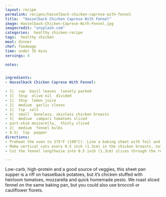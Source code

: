 ```yaml
---
layout: recipe
permalink: recipes/hasselback-chicken-caprese-with-fennel
title:  "Hasselback Chicken Caprese With Fennel"
image: Hasselback-Chicken-Caprese-With-Fennel.jpg
imagecredit: "unsplash.com"
categories:  healthy chicken-recipe
tags:  healthy chicken
meal: dinner
chef: foodwage
time: under 35 mins
servings: 4

notes:


ingredients:
- Hasselback Chicken Caprese With Fennel:

- 1|  cup  basil leaves  loosely packed
- 3|  tbsp  olive oil  divided
- 1|  tbsp  lemon juice
- 2|  medium  garlic cloves
- 1|  tsp  salt
- 4|  small  boneless, skinless chicken breasts
- 5|  medium  campari tomatoes sliced
- part-skim mozzarella,  thinly sliced
- 2|  medium  fennel bulbs
- 0.5|  tsp  pepper
directions:
- Preheat the oven to 375°F (190°C). Line a baking sheet with foil and coat with cooking spray. In a blender, combine the basil, 2 tablespoons of olive oil, lemon juice, garlic and 0.25 teaspoon salt; blend until smooth.
- Make vertical cuts every 0.5 inch (1.3cm) in the chicken breasts, not cutting all the way through the meat to create pockets. Fill each pocket with a slice of tomato and cheese. Spoon the basil mixture into the pockets. Sprinkle the chicken with 0.5 teaspoon of the salt and pepper and place on the prepared baking sheet.
- Cut the fennel lengthwise into 0.5 inch (1.3cm) slices through the root end. Brush the fennel with the remaining tablespoon of olive oil, season with remaining 0.25 teaspoon salt and arrange on the baking sheet around the chicken. Bake until the chicken is no longer pink in the center (an instant read thermometer will register 165°F/74°C), about 20 minutes. Serve the chicken with the fennel on the side.

---
```


Low-carb, high-protein and a good source of veggies, this sheet pan supper is a riff on hasselback potatoes, but it’s chicken stuffed with heirloom tomatoes, mozzarella and quick homemade pesto. We roast sliced fennel on the same baking pan, but you could also use broccoli or cauliflower florets.